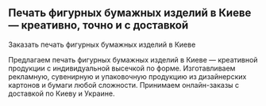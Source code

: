 ## Печать фигурных бумажных изделий в Киеве — креативно, точно и с доставкой
Заказать печать фигурных бумажных изделий в Киеве

Предлагаем печать фигурных бумажных изделий в Киеве — креативной продукции с индивидуальной высечкой по форме. Изготавливаем рекламную, сувенирную и упаковочную продукцию из дизайнерских картонов и бумаги любой сложности. Принимаем онлайн-заказы с доставкой по Киеву и Украине.